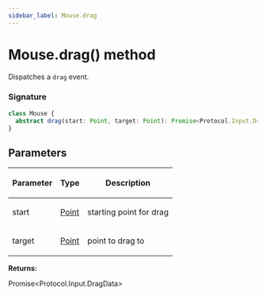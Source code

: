 ```yaml
---
sidebar_label: Mouse.drag
---
```


# Mouse.drag() method

Dispatches a `drag` event.

### Signature

```typescript
class Mouse {
  abstract drag(start: Point, target: Point): Promise<Protocol.Input.DragData>;
}
```

## Parameters

<table><thead><tr><th>

Parameter

</th><th>

Type

</th><th>

Description

</th></tr></thead>
<tbody><tr><td>

start

</td><td>

[Point](./puppeteer.point.md)

</td><td>

starting point for drag

</td></tr>
<tr><td>

target

</td><td>

[Point](./puppeteer.point.md)

</td><td>

point to drag to

</td></tr>
</tbody></table>

**Returns:**

Promise&lt;Protocol.Input.DragData&gt;
